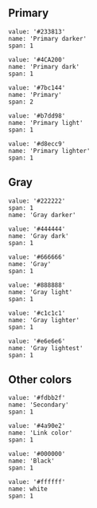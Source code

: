 ## Primary

```color
value: '#233813'
name: 'Primary darker'
span: 1
```
```color
value: '#4CA200'
name: 'Primary dark'
span: 1
```
```color
value: '#7bc144'
name: 'Primary'
span: 2
```
```color
value: '#b7dd98'
name: 'Primary light'
span: 1
```
```color
value: '#d8ecc9'
name: 'Primary lighter'
span: 1
```

## Gray

```color
value: '#222222'
span: 1
name: 'Gray darker'
```

```color
value: '#444444'
name: 'Gray dark'
span: 1
```
```color
value: '#666666'
name: 'Gray'
span: 1
```
```color
value: '#888888'
name: 'Gray light'
span: 1
```
```color
value: '#c1c1c1'
name: 'Gray lighter'
span: 1
```
```color
value: '#e6e6e6'
name: 'Gray lightest'
span: 1
```


## Other colors
```color
value: '#fdbb2f'
name: 'Secondary'
span: 1
```
```color
value: '#4a90e2'
name: 'Link color'
span: 1
```
```color
value: '#000000'
name: 'Black'
span: 1
```
```color
value: '#ffffff'
name: white
span: 1
```
